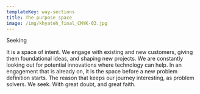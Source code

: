 ```yaml
---
templateKey: way-sections
title: The purpose space
image: /img/khyateh_final_CMYK-03.jpg
---
```


Seeking

It is a space of intent. We engage with existing and new customers, giving them foundational ideas, and shaping new projects. We are constantly looking out for potential innovations where technology can help. In an engagement that is already on, it is the space before a new problem definition starts. The reason that keeps our journey interesting, as problem solvers. We seek. With great doubt, and great faith.
